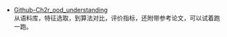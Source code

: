 

+ [Github-Ch2r_ood_understanding](https://github.com/ZixuanKe/Ch2r_ood_understanding)  
  从语料库，特征选取，到算法对比，评价指标，还附带参考论文，可以试着跑一跑。
  
  
